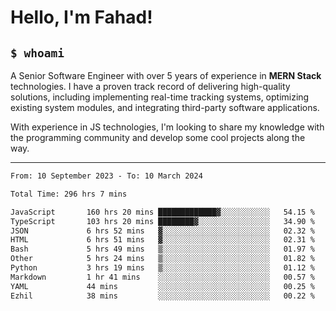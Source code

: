 <h1>Hello, I'm Fahad!</h1>

<h2><code>$ whoami</code></h2>

A Senior Software Engineer with over 5 years of experience in **MERN Stack** technologies. I have a proven track record of delivering high-quality solutions, including implementing real-time tracking systems, optimizing existing system modules, and integrating third-party software applications.

With experience in JS technologies, I'm looking to share my knowledge with the programming community and develop some cool projects along the way.

---

<!--START_SECTION:waka-->

```txt
From: 10 September 2023 - To: 10 March 2024

Total Time: 296 hrs 7 mins

JavaScript       160 hrs 20 mins █████████████▓░░░░░░░░░░░   54.15 %
TypeScript       103 hrs 20 mins ████████▓░░░░░░░░░░░░░░░░   34.90 %
JSON             6 hrs 52 mins   ▓░░░░░░░░░░░░░░░░░░░░░░░░   02.32 %
HTML             6 hrs 51 mins   ▓░░░░░░░░░░░░░░░░░░░░░░░░   02.31 %
Bash             5 hrs 49 mins   ▒░░░░░░░░░░░░░░░░░░░░░░░░   01.97 %
Other            5 hrs 24 mins   ▒░░░░░░░░░░░░░░░░░░░░░░░░   01.82 %
Python           3 hrs 19 mins   ▒░░░░░░░░░░░░░░░░░░░░░░░░   01.12 %
Markdown         1 hr 41 mins    ░░░░░░░░░░░░░░░░░░░░░░░░░   00.57 %
YAML             44 mins         ░░░░░░░░░░░░░░░░░░░░░░░░░   00.25 %
Ezhil            38 mins         ░░░░░░░░░░░░░░░░░░░░░░░░░   00.22 %
```

<!--END_SECTION:waka-->

<!--
**heyFahad/heyFahad** is a ✨ _special_ ✨ repository because its `README.md` (this file) appears on your GitHub profile.

Here are some ideas to get you started:

- 🔭 I’m currently working on ...
- 🌱 I’m currently learning ...
- 👯 I’m looking to collaborate on ...
- 🤔 I’m looking for help with ...
- 💬 Ask me about ...
- 📫 How to reach me: ...
- 😄 Pronouns: ...
- ⚡ Fun fact: ...
-->
